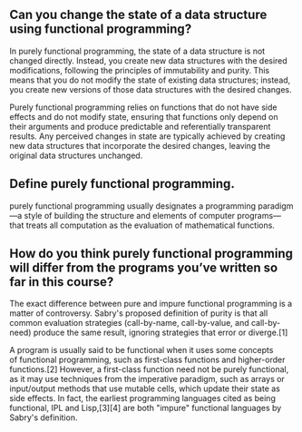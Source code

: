 ## Can you change the state of a data structure using functional programming?

In purely functional programming, the state of a data structure is not changed directly. Instead, you create new data structures with the desired modifications, following the principles of immutability and purity. This means that you do not modify the state of existing data structures; instead, you create new versions of those data structures with the desired changes.

Purely functional programming relies on functions that do not have side effects and do not modify state, ensuring that functions only depend on their arguments and produce predictable and referentially transparent results. Any perceived changes in state are typically achieved by creating new data structures that incorporate the desired changes, leaving the original data structures unchanged.

## Define purely functional programming.

purely functional programming usually designates a programming paradigm—a style of building the structure and elements of computer programs—that treats all computation as the evaluation of mathematical functions.






## How do you think purely functional programming will differ from the programs you’ve written so far in this course?

The exact difference between pure and impure functional programming is a matter of controversy. Sabry's proposed definition of purity is that all common evaluation strategies (call-by-name, call-by-value, and call-by-need) produce the same result, ignoring strategies that error or diverge.[1]

A program is usually said to be functional when it uses some concepts of functional programming, such as first-class functions and higher-order functions.[2] However, a first-class function need not be purely functional, as it may use techniques from the imperative paradigm, such as arrays or input/output methods that use mutable cells, which update their state as side effects. In fact, the earliest programming languages cited as being functional, IPL and Lisp,[3][4] are both "impure" functional languages by Sabry's definition.